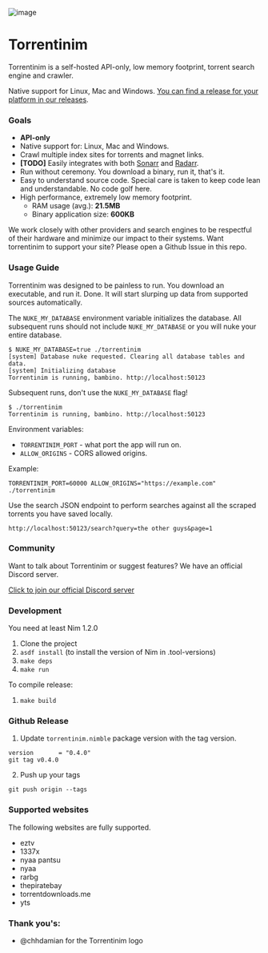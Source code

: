 ![image](https://user-images.githubusercontent.com/686715/93164356-53add180-f6e7-11ea-83ab-6cff289dab7e.png)

# Torrentinim

Torrentinim is a self-hosted API-only, low memory footprint, torrent search engine and crawler.

Native support for Linux, Mac and Windows. [You can find a release for your platform in our releases](https://github.com/sergiotapia/torrentinim/releases).

### Goals

- **API-only**
- Native support for: Linux, Mac and Windows.
- Crawl multiple index sites for torrents and magnet links.
- **[TODO]** Easily integrates with both [Sonarr](https://github.com/Sonarr/Sonarr) and [Radarr](https://github.com/Radarr/Radarr).
- Run without ceremony. You download a binary, run it, that's it.
- Easy to understand source code. Special care is taken to keep code lean and understandable. No code golf here.
- High performance, extremely low memory footprint.
  - RAM usage (avg.): **21.5MB**
  - Binary application size: **600KB**

We work closely with other providers and search engines to be respectful of their
hardware and minimize our impact to their systems. Want torrentinim to support your
site? Please open a Github Issue in this repo.

### Usage Guide

Torrentinim was designed to be painless to run. You download an executable, and run it. Done.
It will start slurping up data from supported sources automatically.

The `NUKE_MY_DATABASE` environment variable initializes the database. All subsequent runs should not 
include `NUKE_MY_DATABASE` or you will nuke your entire database.

```
$ NUKE_MY_DATABASE=true ./torrentinim
[system] Database nuke requested. Clearing all database tables and data.
[system] Initializing database
Torrentinim is running, bambino. http://localhost:50123
```

Subsequent runs, don't use the `NUKE_MY_DATABASE` flag!

```
$ ./torrentinim
Torrentinim is running, bambino. http://localhost:50123
```

Environment variables:

- `TORRENTINIM_PORT` - what port the app will run on.
- `ALLOW_ORIGINS` - CORS allowed origins.

Example:

```
TORRENTINIM_PORT=60000 ALLOW_ORIGINS="https://example.com" ./torrentinim
```

Use the search JSON endpoint to perform searches against all the scraped torrents
you have saved locally.

```
http://localhost:50123/search?query=the other guys&page=1
```

### Community

Want to talk about Torrentinim or suggest features? We have an official Discord server.

[Click to join our official Discord server](https://discord.gg/CFtGUaW)

### Development

You need at least Nim 1.2.0

1. Clone the project
2. `asdf install` (to install the version of Nim in .tool-versions)
3. `make deps`
4. `make run`

To compile release:

1. `make build`

### Github Release

1. Update `torrentinim.nimble` package version with the tag version.

```
version       = "0.4.0"
git tag v0.4.0
```

2. Push up your tags

```
git push origin --tags
```

### Supported websites

The following websites are fully supported.

- eztv
- 1337x
- nyaa pantsu
- nyaa
- rarbg
- thepiratebay
- torrentdownloads.me
- yts

### Thank you's:

- @chhdamian for the Torrentinim logo
